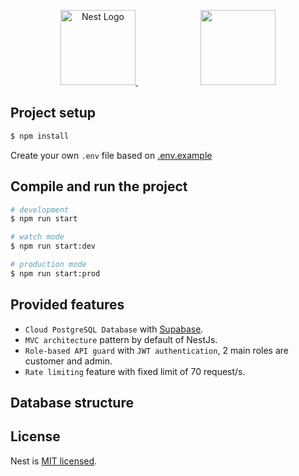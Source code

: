 <p align="center">
  <a href="http://nestjs.com/" target="blank">
    <img src="https://nestjs.com/img/logo-small.svg" width="120" alt="Nest Logo" />
  </a>
  <span style="margin-right: 100px;"></span>
  <a href="https://supabase.com/" target="blank">
    <img src="https://cdn.prod.website-files.com/66842e04d18971242a294872/669e87d174d190a8ba60b861_supabase-TAiY.png" width="120">
  </a>
</p>

[circleci-image]: https://img.shields.io/circleci/build/github/nestjs/nest/master?token=abc123def456
[circleci-url]: https://circleci.com/gh/nestjs/nest

## Project setup

```bash
$ npm install
```
Create your own `.env` file based on [.env.example](.env.example)

## Compile and run the project

```bash
# development
$ npm run start

# watch mode
$ npm run start:dev

# production mode
$ npm run start:prod
```

## Provided features
- `Cloud PostgreSQL Database` with [Supabase](https://supabase.com/).
- `MVC architecture` pattern by default of NestJs.
- `Role-based API guard` with `JWT authentication`, 2 main roles are customer and admin.
- `Rate limiting` feature with fixed limit of 70 request/s.

## Database structure

## License

Nest is [MIT licensed](https://github.com/nestjs/nest/blob/master/LICENSE).
